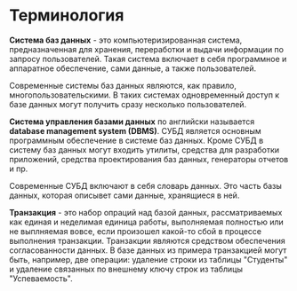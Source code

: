 # Терминология

__Система баз данных__ - это компьютеризированная система, предназначенная для хранения, переработки и выдачи информации по запросу пользователей. Такая система включает в себя программное и аппаратное обеспечение, сами данные, а также пользователей.

Современные системы баз данных являются, как правило, многопользовательскими. В таких системах одновременный доступ к базе данных могут получить сразу несколько пользователей.

__Система управления базами данных__ по английски называется __database management system (DBMS)__. СУБД является основным программным обеспечение в системе баз данных. Кроме СУБД в систему баз данных могут входить утилиты, средства для разработки приложений, средства проектирования баз данных, генераторы отчетов и пр.

Современные СУБД включают в себя словарь данных. Это часть базы данных, которая описывет сами данные, хранящиеся в ней.

__Транзакция__ - это набор опраций над базой данных, рассматриваемых как единая и неделимая единица работы, выполняемая полностью или не выплняемая вовсе, если произошел какой-то сбой в процессе выполнения транзакции. Транзакции являются средством обеспечения согласованности данных. В базе данных из примера транзакцией могут быть, например, две операции: удаление строки из таблицы "Студенты" и удаление связанных по внешнему ключу строк из таблицы "Успеваемость".
